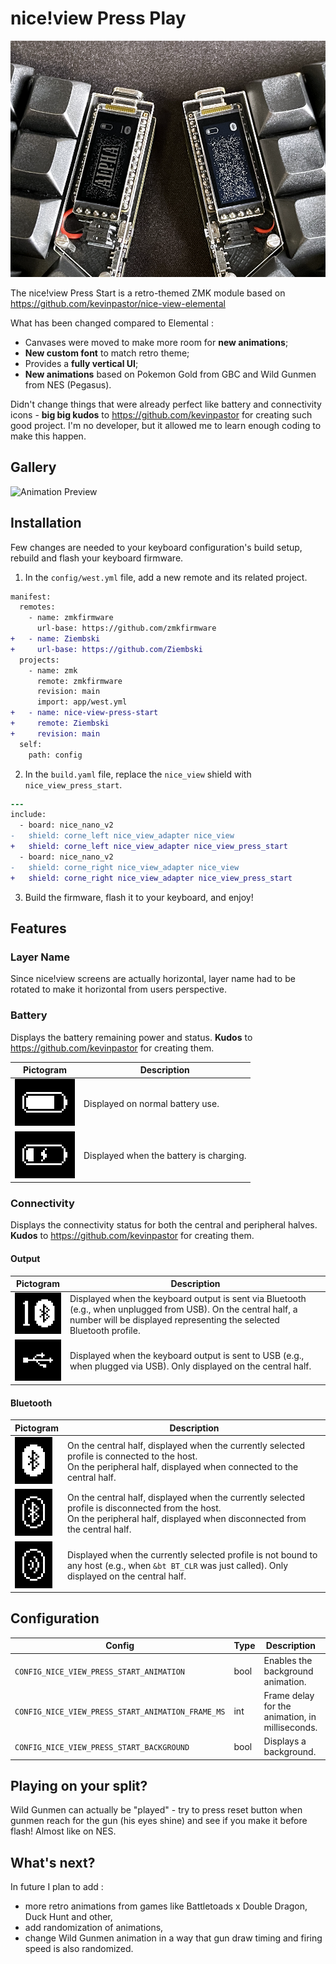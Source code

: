 # nice!view Press Play

![Banner](./assets/banner.png)

The nice!view Press Start is a retro-themed ZMK module based on https://github.com/kevinpastor/nice-view-elemental

What has been changed compared to Elemental : 
- Canvases were moved to make more room for **new animations**;
- **New custom font** to match retro theme;
- Provides a **fully vertical UI**;
- **New animations** based on Pokemon Gold from GBC and Wild Gunmen from NES (Pegasus). 

Didn't change things that were already perfect like battery and connectivity icons - **big big kudos** to https://github.com/kevinpastor for creating such good project. 
I'm no developer, but it allowed me to learn enough coding to make this happen. 

## Gallery

![Animation Preview](./assets/Animations.gif)

## Installation

Few changes are needed to your keyboard configuration's build setup, rebuild and flash your keyboard firmware.

1. In the `config/west.yml` file, add a new remote and its related project. 

```diff
manifest:
  remotes:
    - name: zmkfirmware
      url-base: https://github.com/zmkfirmware
+   - name: Ziembski
+     url-base: https://github.com/Ziembski
  projects:
    - name: zmk
      remote: zmkfirmware
      revision: main
      import: app/west.yml
+   - name: nice-view-press-start
+     remote: Ziembski
+     revision: main
  self:
    path: config
```

2. In the `build.yaml` file, replace the `nice_view` shield with `nice_view_press_start`.

```diff
---
include:
  - board: nice_nano_v2
-   shield: corne_left nice_view_adapter nice_view
+   shield: corne_left nice_view_adapter nice_view_press_start
  - board: nice_nano_v2
-   shield: corne_right nice_view_adapter nice_view
+   shield: corne_right nice_view_adapter nice_view_press_start
```

3. Build the firmware, flash it to your keyboard, and enjoy!

## Features

### Layer Name

Since nice!view screens are actually horizontal, layer name had to be rotated to make it horizontal from users perspective.

### Battery

Displays the battery remaining power and status. **Kudos** to https://github.com/kevinpastor for creating them.

| Pictogram                                            | Description                             |
| ---------------------------------------------------- | --------------------------------------- |
| ![Battery](./assets/battery.png)                     | Displayed on normal battery use.        |
| ![Battery - Charging](./assets/battery_charging.png) | Displayed when the battery is charging. |

### Connectivity

Displays the connectivity status for both the central and peripheral halves. **Kudos** to https://github.com/kevinpastor for creating them.

#### Output

| Pictogram                                                        | Description                                                                                                                                                                            |
| ---------------------------------------------------------------- | -------------------------------------------------------------------------------------------------------------------------------------------------------------------------------------- |
| ![Connectivity - Bluetooth](./assets/connectivity_bluetooth.png) | Displayed when the keyboard output is sent via Bluetooth (e.g., when unplugged from USB). On the central half, a number will be displayed representing the selected Bluetooth profile. |
| ![Connectivity - USB](./assets/connectivity_usb.png)             | Displayed when the keyboard output is sent to USB (e.g., when plugged via USB). Only displayed on the central half.                                                                    |

#### Bluetooth

| Pictogram                                                        | Description                                                                                                                                                                       |
| ---------------------------------------------------------------- | --------------------------------------------------------------------------------------------------------------------------------------------------------------------------------- |
| ![Bluetooth - Connected](./assets/bluetooth_connected.png)       | On the central half, displayed when the currently selected profile is connected to the host.<br />On the peripheral half, displayed when connected to the central half.           |
| ![Bluetooth - Disconnected](./assets/bluetooth_disconnected.png) | On the central half, displayed when the currently selected profile is disconnected from the host.<br />On the peripheral half, displayed when disconnected from the central half. |
| ![Bluetooth - Searching](./assets/bluetooth_searching.png)       | Displayed when the currently selected profile is not bound to any host (e.g., when `&bt BT_CLR` was just called). Only displayed on the central half.                             |

## Configuration

| Config                                          | Type | Description                                                                                                       | Default |
| ----------------------------------------------- | ---- | ----------------------------------------------------------------------------------------------------------------- | ------- |
| `CONFIG_NICE_VIEW_PRESS_START_ANIMATION`          | bool | Enables the background animation.                                                                                 | y       |
| `CONFIG_NICE_VIEW_PRESS_START_ANIMATION_FRAME_MS` | int  | Frame delay for the animation, in milliseconds.                                                                   | 250     |
| `CONFIG_NICE_VIEW_PRESS_START_BACKGROUND`         | bool | Displays a background.                                                                                            | y       |
<!--
| `CONFIG_NICE_VIEW_ELEMENTAL_CAPITALIZATION`     | bool | Enables full capitalization for the layer name.                                                                   | y       | 
-->

## Playing on your split?

Wild Gunmen can actually be "played" - try to press reset button when gunmen reach for the gun (his eyes shine) and see if you make it before flash! Almost like on NES.

## What's next?

In future I plan to add :
- more retro animations from games like Battletoads x Double Dragon, Duck Hunt and other, 
- add randomization of animations,
- change Wild Gunmen animation in a way that gun draw timing and firing speed is also randomized.